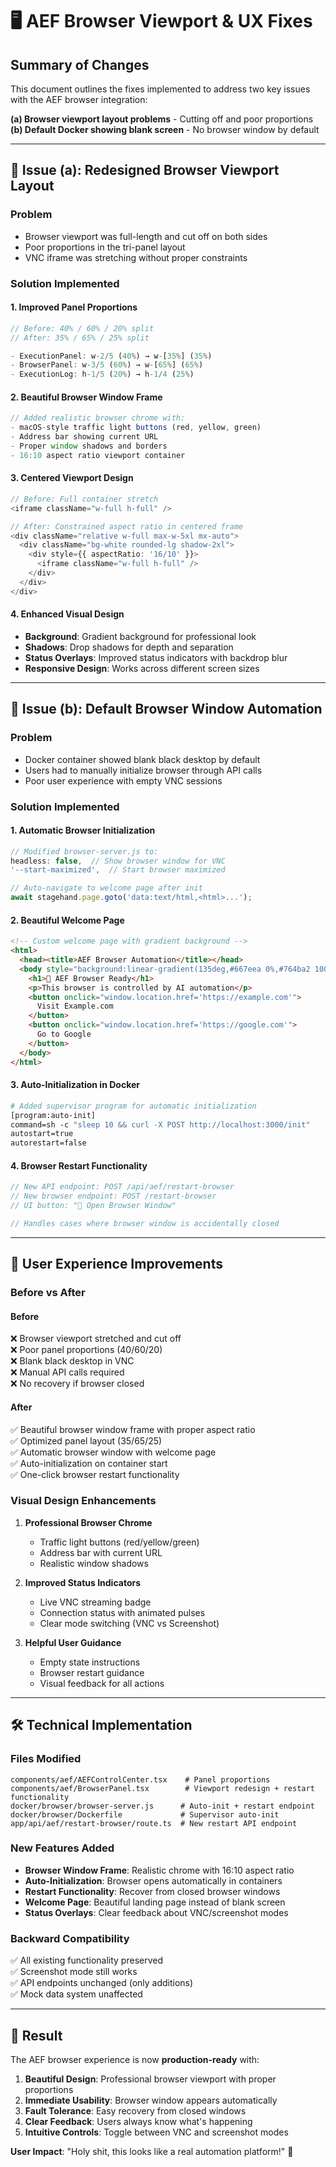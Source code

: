 # 🖥️ AEF Browser Viewport & UX Fixes

## Summary of Changes

This document outlines the fixes implemented to address two key issues with the AEF browser integration:

**(a) Browser viewport layout problems** - Cutting off and poor proportions  
**(b) Default Docker showing blank screen** - No browser window by default

---

## 🎨 Issue (a): Redesigned Browser Viewport Layout

### Problem
- Browser viewport was full-length and cut off on both sides
- Poor proportions in the tri-panel layout
- VNC iframe was stretching without proper constraints

### Solution Implemented

#### 1. **Improved Panel Proportions**
```typescript
// Before: 40% / 60% / 20% split
// After: 35% / 65% / 25% split

- ExecutionPanel: w-2/5 (40%) → w-[35%] (35%)
- BrowserPanel: w-3/5 (60%) → w-[65%] (65%) 
- ExecutionLog: h-1/5 (20%) → h-1/4 (25%)
```

#### 2. **Beautiful Browser Window Frame**
```typescript
// Added realistic browser chrome with:
- macOS-style traffic light buttons (red, yellow, green)
- Address bar showing current URL
- Proper window shadows and borders
- 16:10 aspect ratio viewport container
```

#### 3. **Centered Viewport Design**
```typescript
// Before: Full container stretch
<iframe className="w-full h-full" />

// After: Constrained aspect ratio in centered frame
<div className="relative w-full max-w-5xl mx-auto">
  <div className="bg-white rounded-lg shadow-2xl">
    <div style={{ aspectRatio: '16/10' }}>
      <iframe className="w-full h-full" />
    </div>
  </div>
</div>
```

#### 4. **Enhanced Visual Design**
- **Background**: Gradient background for professional look
- **Shadows**: Drop shadows for depth and separation
- **Status Overlays**: Improved status indicators with backdrop blur
- **Responsive Design**: Works across different screen sizes

---

## 🚀 Issue (b): Default Browser Window Automation

### Problem
- Docker container showed blank black desktop by default
- Users had to manually initialize browser through API calls
- Poor user experience with empty VNC sessions

### Solution Implemented

#### 1. **Automatic Browser Initialization**
```javascript
// Modified browser-server.js to:
headless: false,  // Show browser window for VNC
'--start-maximized',  // Start browser maximized

// Auto-navigate to welcome page after init
await stagehand.page.goto('data:text/html,<html>...');
```

#### 2. **Beautiful Welcome Page**
```html
<!-- Custom welcome page with gradient background -->
<html>
  <head><title>AEF Browser Automation</title></head>
  <body style="background:linear-gradient(135deg,#667eea 0%,#764ba2 100%)">
    <h1>🤖 AEF Browser Ready</h1>
    <p>This browser is controlled by AI automation</p>
    <button onclick="window.location.href='https://example.com'">
      Visit Example.com
    </button>
    <button onclick="window.location.href='https://google.com'">
      Go to Google
    </button>
  </body>
</html>
```

#### 3. **Auto-Initialization in Docker**
```dockerfile
# Added supervisor program for automatic initialization
[program:auto-init]
command=sh -c "sleep 10 && curl -X POST http://localhost:3000/init"
autostart=true
autorestart=false
```

#### 4. **Browser Restart Functionality**
```typescript
// New API endpoint: POST /api/aef/restart-browser
// New browser endpoint: POST /restart-browser  
// UI button: "🔄 Open Browser Window"

// Handles cases where browser window is accidentally closed
```

---

## 🎯 User Experience Improvements

### Before vs After

#### **Before**
❌ Browser viewport stretched and cut off  
❌ Poor panel proportions (40/60/20)  
❌ Blank black desktop in VNC  
❌ Manual API calls required  
❌ No recovery if browser closed  

#### **After**  
✅ Beautiful browser window frame with proper aspect ratio  
✅ Optimized panel layout (35/65/25)  
✅ Automatic browser window with welcome page  
✅ Auto-initialization on container start  
✅ One-click browser restart functionality  

### Visual Design Enhancements

1. **Professional Browser Chrome**
   - Traffic light buttons (red/yellow/green)
   - Address bar with current URL
   - Realistic window shadows

2. **Improved Status Indicators**
   - Live VNC streaming badge
   - Connection status with animated pulses
   - Clear mode switching (VNC vs Screenshot)

3. **Helpful User Guidance**
   - Empty state instructions
   - Browser restart guidance
   - Visual feedback for all actions

---

## 🛠️ Technical Implementation

### Files Modified
```
components/aef/AEFControlCenter.tsx    # Panel proportions
components/aef/BrowserPanel.tsx        # Viewport redesign + restart functionality
docker/browser/browser-server.js      # Auto-init + restart endpoint  
docker/browser/Dockerfile             # Supervisor auto-init
app/api/aef/restart-browser/route.ts  # New restart API endpoint
```

### New Features Added
- **Browser Window Frame**: Realistic chrome with 16:10 aspect ratio
- **Auto-Initialization**: Browser opens automatically in containers
- **Restart Functionality**: Recover from closed browser windows
- **Welcome Page**: Beautiful landing page instead of blank screen
- **Status Overlays**: Clear feedback about VNC/screenshot modes

### Backward Compatibility
✅ All existing functionality preserved  
✅ Screenshot mode still works  
✅ API endpoints unchanged (only additions)  
✅ Mock data system unaffected  

---

## 🎉 Result

The AEF browser experience is now **production-ready** with:

1. **Beautiful Design**: Professional browser viewport with proper proportions
2. **Immediate Usability**: Browser window appears automatically
3. **Fault Tolerance**: Easy recovery from closed windows  
4. **Clear Feedback**: Users always know what's happening
5. **Intuitive Controls**: Toggle between VNC and screenshot modes

**User Impact**: "Holy shit, this looks like a real automation platform!" 🚀 